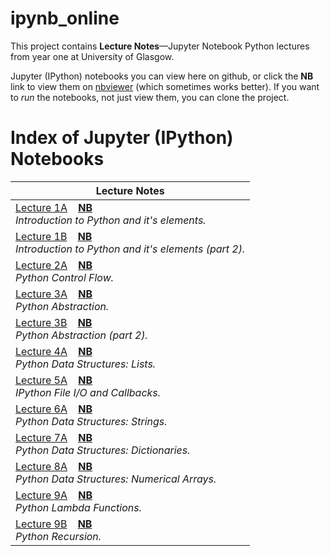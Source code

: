 # ipynb_online

This project contains **Lecture Notes**&mdash;Jupyter Notebook Python lectures from year one at University of Glasgow.

Jupyter (IPython) notebooks you can view here on github, or click the **NB** link to view them on [nbviewer](http://nbviewer.jupyter.org/) (which sometimes works better). If you want to *run* the notebooks, not just view them, you can clone the project.

# Index of Jupyter (IPython) Notebooks

|Lecture Notes|
|---|
|[Lecture 1A](notebooks/week_1_a_clean.ipynb)&nbsp; &nbsp; **[NB](https://nbviewer.jupyter.org/github/axqs/ipynb_online/blob/master/notebooks/week_1_a_clean.ipynb)**<br>*Introduction to Python and it's elements.*|
|[Lecture 1B](notebooks/week_1_b_clean.ipynb)&nbsp; &nbsp; **[NB](https://nbviewer.jupyter.org/github/axqs/ipynb_online/blob/master/notebooks/week_1_b_clean.ipynb)**<br>*Introduction to Python and it's elements (part 2).*|
|[Lecture 2A](notebooks/week_2_a_clean.ipynb)&nbsp; &nbsp; **[NB](https://nbviewer.jupyter.org/github/axqs/ipynb_online/blob/master/notebooks/week_2_a_clean.ipynb)**<br>*Python Control Flow.*|
|[Lecture 3A](notebooks/week_3_a_clean.ipynb)&nbsp; &nbsp; **[NB](https://nbviewer.jupyter.org/github/axqs/ipynb_online/blob/master/notebooks/week_3_a_clean.ipynb)**<br>*Python Abstraction.*|
|[Lecture 3B](notebooks/week_3_b_clean.ipynb)&nbsp; &nbsp; **[NB](https://nbviewer.jupyter.org/github/axqs/ipynb_online/blob/master/notebooks/week_3_b_clean.ipynb)**<br>*Python Abstraction (part 2).*|
|[Lecture 4A](notebooks/week_4_a_clean.ipynb)&nbsp; &nbsp; **[NB](https://nbviewer.jupyter.org/github/axqs/ipynb_online/blob/master/notebooks/week_4_a_clean.ipynb)**<br>*Python Data Structures: Lists.*|
|[Lecture 5A](notebooks/week_5_a_clean.ipynb)&nbsp; &nbsp; **[NB](https://nbviewer.jupyter.org/github/axqs/ipynb_online/blob/master/notebooks/week_5_a_clean.ipynb)**<br>*IPython File I/O and Callbacks.*|
|[Lecture 6A](notebooks/week_6_a_clean.ipynb)&nbsp; &nbsp; **[NB](https://nbviewer.jupyter.org/github/axqs/ipynb_online/blob/master/notebooks/week_6_a_clean.ipynb)**<br>*Python Data Structures: Strings.*|
|[Lecture 7A](notebooks/week_7_a_clean.ipynb)&nbsp; &nbsp; **[NB](https://nbviewer.jupyter.org/github/axqs/ipynb_online/blob/master/notebooks/week_7_a_clean.ipynb)**<br>*Python Data Structures: Dictionaries.*|
|[Lecture 8A](notebooks/week_8_a_clean.ipynb)&nbsp; &nbsp; **[NB](https://nbviewer.jupyter.org/github/axqs/ipynb_online/blob/master/notebooks/week_8_a_clean.ipynb)**<br>*Python Data Structures: Numerical Arrays.*|
|[Lecture 9A](notebooks/week_9_a_clean.ipynb)&nbsp; &nbsp; **[NB](https://nbviewer.jupyter.org/github/axqs/ipynb_online/blob/master/notebooks/week_9_a_clean.ipynb)**<br>*Python Lambda Functions.*|
|[Lecture 9B](notebooks/week_9_b_clean.ipynb)&nbsp; &nbsp; **[NB](https://nbviewer.jupyter.org/github/axqs/ipynb_online/blob/master/notebooks/week_9_b_clean.ipynb)**<br>*Python Recursion.*|
